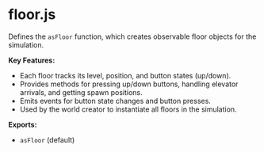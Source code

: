 # floor.js

Defines the `asFloor` function, which creates observable floor objects for the simulation.

<!-- START doctoc generated TOC please keep comment here to allow auto update -->
<!-- END doctoc generated TOC please keep comment here to allow auto update -->

**Key Features:**

- Each floor tracks its level, position, and button states (up/down).
- Provides methods for pressing up/down buttons, handling elevator arrivals, and getting spawn positions.
- Emits events for button state changes and button presses.
- Used by the world creator to instantiate all floors in the simulation.

**Exports:**

- `asFloor` (default)
